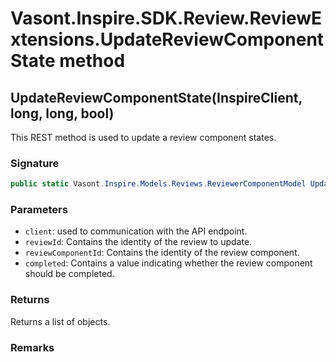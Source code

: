 # Vasont.Inspire.SDK.Review.ReviewExtensions.UpdateReviewComponentState method
## UpdateReviewComponentState(InspireClient, long, long, bool)
This REST method is used to update a review component states.

### Signature
```csharp
public static Vasont.Inspire.Models.Reviews.ReviewerComponentModel UpdateReviewComponentState(InspireClient client, long reviewId, long reviewComponentId, bool completed = True)
```
### Parameters
- `client`: used to communication with the API endpoint.
- `reviewId`: Contains the identity of the review to update.
- `reviewComponentId`: Contains the identity of the review component.
- `completed`: Contains a value indicating whether the review component should be completed.

### Returns
Returns a list of  objects.
### Remarks

